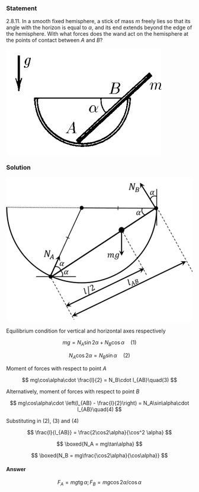 ###  Statement

$2.8.11.$ In a smooth fixed hemisphere, a stick of mass $m$ freely lies so that its angle with the horizon is equal to $\alpha$, and its end extends beyond the edge of the hemisphere. With what forces does the wand act on the hemisphere at the points of contact between $A$ and $B$?

![ For problem $2.8.11$ |419x284, 34%](../../img/2.8.11/2.8.11.png)

### Solution

![ Forces acting on the stick |1085x836, 51%](../../img/2.8.11/2.8.11_1.png)

Equilibrium condition for vertical and horizontal axes respectively

$$
mg = N_A \sin2\alpha +N_B\cos\alpha\quad(1)
$$

$$
N_A \cos2\alpha = N_B\sin\alpha\quad(2)
$$

Moment of forces with respect to point $A$

$$
mg\cos\alpha\cdot \frac{l}{2} = N_B\cdot l_{AB}\quad(3)
$$

Alternatively, moment of forces with respect to point $B$

$$
mg\cos\alpha\cdot \left(l_{AB} - \frac{l}{2}\right) = N_A\sin\alpha\cdot l_{AB}\quad(4)
$$

Substituting in $(2)$, $(3)$ and $(4)$

$$
\frac{l}{l_{AB}} = \frac{2\cos2\alpha}{\cos^2 \alpha}
$$

$$
\boxed{N_A = mg\tan\alpha}
$$

$$
\boxed{N_B = mg\frac{\cos2\alpha}{\cos\alpha}}
$$

#### Answer

$$
F_A=mg\operatorname{tg}\alpha ; F_B=mg\cos2\alpha /\cos\alpha
$$